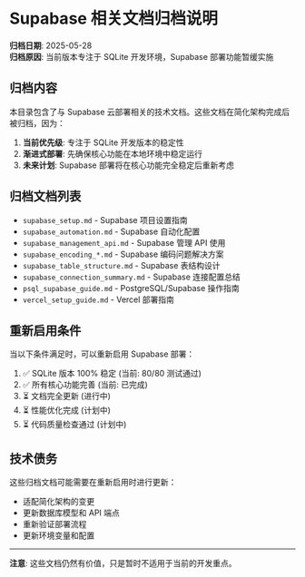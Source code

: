# Supabase 相关文档归档说明

**归档日期**: 2025-05-28  
**归档原因**: 当前版本专注于 SQLite 开发环境，Supabase 部署功能暂缓实施

## 归档内容

本目录包含了与 Supabase 云部署相关的技术文档。这些文档在简化架构完成后被归档，因为：

1. **当前优先级**: 专注于 SQLite 开发版本的稳定性
2. **渐进式部署**: 先确保核心功能在本地环境中稳定运行
3. **未来计划**: Supabase 部署将在核心功能完全稳定后重新考虑

## 归档文档列表

- `supabase_setup.md` - Supabase 项目设置指南
- `supabase_automation.md` - Supabase 自动化配置
- `supabase_management_api.md` - Supabase 管理 API 使用
- `supabase_encoding_*.md` - Supabase 编码问题解决方案
- `supabase_table_structure.md` - Supabase 表结构设计
- `supabase_connection_summary.md` - Supabase 连接配置总结
- `psql_supabase_guide.md` - PostgreSQL/Supabase 操作指南
- `vercel_setup_guide.md` - Vercel 部署指南

## 重新启用条件

当以下条件满足时，可以重新启用 Supabase 部署：

1. ✅ SQLite 版本 100% 稳定 (当前: 80/80 测试通过)
2. ✅ 所有核心功能完善 (当前: 已完成)
3. ⏳ 文档完全更新 (进行中)
4. ⏳ 性能优化完成 (计划中)
5. ⏳ 代码质量检查通过 (计划中)

## 技术债务

这些归档文档可能需要在重新启用时进行更新：

- 适配简化架构的变更
- 更新数据库模型和 API 端点
- 重新验证部署流程
- 更新环境变量和配置

---

**注意**: 这些文档仍然有价值，只是暂时不适用于当前的开发重点。
